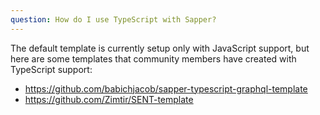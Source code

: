 ```yaml
---
question: How do I use TypeScript with Sapper?
---
```


The default template is currently setup only with JavaScript support, but here are some templates that community members have created with TypeScript support:

* https://github.com/babichjacob/sapper-typescript-graphql-template
* https://github.com/Zimtir/SENT-template

